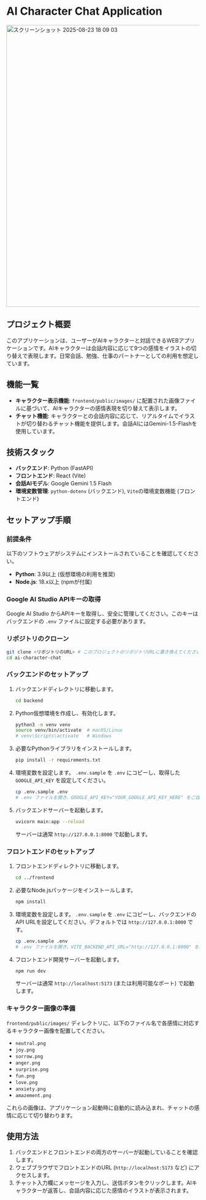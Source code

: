 # AI Character Chat Application
<img width="1217" height="736" alt="スクリーンショット 2025-08-23 18 09 03" src="https://github.com/user-attachments/assets/add95c4d-ac91-4d7b-952d-9f8a18881122" />

## プロジェクト概要

このアプリケーションは、ユーザーがAIキャラクターと対話できるWEBアプリケーションです。AIキャラクターは会話内容に応じて9つの感情をイラストの切り替えで表現します。日常会話、勉強、仕事のパートナーとしての利用を想定しています。

## 機能一覧

- **キャラクター表示機能**: `frontend/public/images/` に配置された画像ファイルに基づいて、AIキャラクターの感情表現を切り替えて表示します。
- **チャット機能**: キャラクターとの会話内容に応じて、リアルタイムでイラストが切り替わるチャット機能を提供します。会話AIにはGemini-1.5-Flashを使用しています。

## 技術スタック

- **バックエンド**: Python (FastAPI)
- **フロントエンド**: React (Vite)
- **会話AIモデル**: Google Gemini 1.5 Flash
- **環境変数管理**: `python-dotenv` (バックエンド), `Vite`の環境変数機能 (フロントエンド)

## セットアップ手順

### 前提条件

以下のソフトウェアがシステムにインストールされていることを確認してください。

- **Python**: 3.9以上 (仮想環境の利用を推奨)
- **Node.js**: 18.x以上 (npmが付属)

### Google AI Studio APIキーの取得

Google AI Studio からAPIキーを取得し、安全に管理してください。このキーはバックエンドの `.env` ファイルに設定する必要があります。

### リポジトリのクローン

```bash
git clone <リポジトリのURL> # このプロジェクトのリポジトリURLに置き換えてください
cd ai-character-chat
```

### バックエンドのセットアップ

1.  バックエンドディレクトリに移動します。
    ```bash
    cd backend
    ```

2.  Python仮想環境を作成し、有効化します。
    ```bash
    python3 -m venv venv
    source venv/bin/activate  # macOS/Linux
    # venv\Scripts\activate   # Windows
    ```

3.  必要なPythonライブラリをインストールします。
    ```bash
    pip install -r requirements.txt
    ```

4.  環境変数を設定します。
    `.env.sample` を `.env` にコピーし、取得した `GOOGLE_API_KEY` を設定してください。
    ```bash
    cp .env.sample .env
    # .env ファイルを開き、GOOGLE_API_KEY="YOUR_GOOGLE_API_KEY_HERE" をご自身のAPIキーに置き換えます。
    ```

5.  バックエンドサーバーを起動します。
    ```bash
    uvicorn main:app --reload
    ```
    サーバーは通常 `http://127.0.0.1:8000` で起動します。

### フロントエンドのセットアップ

1.  フロントエンドディレクトリに移動します。
    ```bash
    cd ../frontend
    ```

2.  必要なNode.jsパッケージをインストールします。
    ```bash
    npm install
    ```

3.  環境変数を設定します。
    `.env.sample` を `.env` にコピーし、バックエンドのAPI URLを設定してください。デフォルトでは `http://127.0.0.1:8000` です。
    ```bash
    cp .env.sample .env
    # .env ファイルを開き、VITE_BACKEND_API_URL="http://127.0.0.1:8000" を必要に応じて確認/変更します。
    ```

4.  フロントエンド開発サーバーを起動します。
    ```bash
    npm run dev
    ```
    サーバーは通常 `http://localhost:5173` (または利用可能なポート) で起動します。

### キャラクター画像の準備

`frontend/public/images/` ディレクトリに、以下のファイル名で各感情に対応するキャラクター画像を配置してください。

- `neutral.png`
- `joy.png`
- `sorrow.png`
- `anger.png`
- `surprise.png`
- `fun.png`
- `love.png`
- `anxiety.png`
- `amazement.png`

これらの画像は、アプリケーション起動時に自動的に読み込まれ、チャットの感情に応じて切り替わります。

## 使用方法

1.  バックエンドとフロントエンドの両方のサーバーが起動していることを確認します。
2.  ウェブブラウザでフロントエンドのURL (`http://localhost:5173` など) にアクセスします。
3.  チャット入力欄にメッセージを入力し、送信ボタンをクリックします。AIキャラクターが返答し、会話内容に応じた感情のイラストが表示されます。
